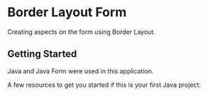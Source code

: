 # Border Layout Form

Creating aspects on the form using Border Layout.

## Getting Started

Java and Java Form were used in this application.

A few resources to get you started if this is your first Java project:
